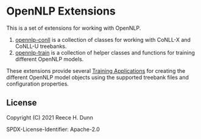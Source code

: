 # OpenNLP Extensions
This is a set of extensions for working with OpenNLP.
1. [opennlp-conll](src/opennlp-conll) is a collection of classes for working
   with CoNLL-X and CoNLL-U treebanks.
2. [opennlp-train](src/opennlp-train) is a collection of helper classes and
   functions for training different OpenNLP models.

These extensions provide several [Training Applications](src/opennlp-train/README.md#training-applications)
for creating the different OpenNLP model objects using the supported treebank
files and configuration properties.

## License
Copyright (C) 2021 Reece H. Dunn

SPDX-License-Identifier: Apache-2.0
